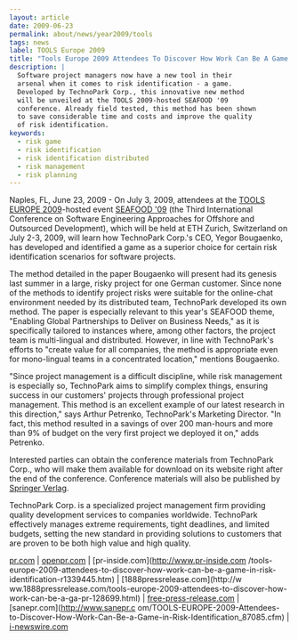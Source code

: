 ```yaml
---
layout: article
date: 2009-06-23
permalink: about/news/year2009/tools
tags: news
label: TOOLS Europe 2009
title: "Tools Europe 2009 Attendees To Discover How Work Can Be A Game In Risk Identification"
description: |
  Software project managers now have a new tool in their
  arsenal when it comes to risk identification - a game.
  Developed by TechnoPark Corp., this innovative new method
  will be unveiled at the TOOLS 2009-hosted SEAFOOD '09
  conference. Already field tested, this method has been shown
  to save considerable time and costs and improve the quality
  of risk identification.
keywords:
  - risk game
  - risk identification
  - risk identification distributed
  - risk management
  - risk planning
---
```


Naples, FL, June 23, 2009 - On July 3, 2009, attendees at the [TOOLS EUROPE
2009](http://tools.ethz.ch/)-hosted event [SEAFOOD '09](http://seafood.ethz.ch/2009/) (the Third
International Conference on Software Engineering Approaches for Offshore and Outsourced
Development), which will be held at ETH Zurich, Switzerland on July 2-3, 2009, will learn how
TechnoPark Corp.'s CEO, Yegor Bougaenko, has developed and identified a game as a superior choice
for certain risk identification scenarios for software projects.

The method detailed in the paper Bougaenko will present had its genesis last summer in a large,
risky project for one German customer. Since none of the methods to identify project risks were
suitable for the online-chat environment needed by its distributed team, TechnoPark developed its
own method. The paper is especially relevant to this year's SEAFOOD theme, "Enabling Global
Partnerships to Deliver on Business Needs," as it is specifically tailored to instances where, among
other factors, the project team is multi-lingual and distributed. However, in line with TechnoPark's
efforts to "create value for all companies, the method is appropriate even for mono-lingual teams in
a concentrated location," mentions Bougaenko.

"Since project management is a difficult discipline, while risk management is especially so,
TechnoPark aims to simplify complex things, ensuring success in our customers' projects through
professional project management. This method is an excellent example of our latest research in this
direction," says Arthur Petrenko, TechnoPark's Marketing Director. "In fact, this method resulted in
a savings of over 200 man-hours and more than 9% of budget on the very first project we deployed it
on," adds Petrenko.

Interested parties can obtain the conference materials from TechnoPark Corp., who will make them
available for download on its website right after the end of the conference. Conference materials
will also be published by [Springer Verlag](http://www.springer.com/).

TechnoPark Corp. is a specialized project management firm providing quality development services to
companies worldwide. TechnoPark effectively manages extreme requirements, tight deadlines, and
limited budgets, setting the new standard in providing solutions to customers that are proven to be
both high value and high quality.

[pr.com](http://www.pr.com/press-release/160837) | [openpr.com](http://openpr.com/news/85245.html) | [pr-inside.com](http://www.pr-inside.com
/tools-europe-2009-attendees-to-discover-how-work-can-be-a-game-in-risk-identification-r1339445.htm)
| [1888pressrelease.com](http://w
ww.1888pressrelease.com/tools-europe-2009-attendees-to-discover-how-work-can-be-a-ga-pr-128699.html)
| [free-press-release.com](http://www.free-press-release.com/news/200906/1245744882.html) | [sanepr.com](http://www.sanepr.c
om/TOOLS-EUROPE-2009-Attendees-to-Discover-How-Work-Can-Be-a-Game-in-Risk-Identification\_87085.cfm)
| [i-newswire.com](http://www.i-newswire.com/pr299213.html)
